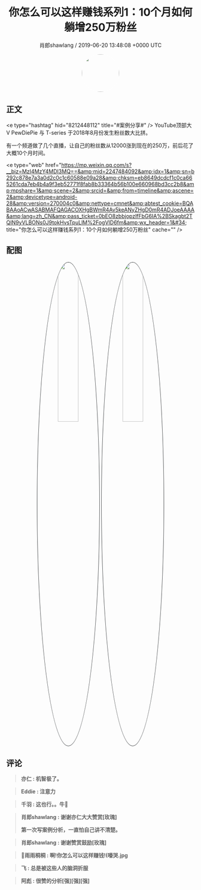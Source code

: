 <h1 align="center">你怎么可以这样赚钱系列1：10个月如何躺增250万粉丝</h1>
<p align="center">
    <a>肖郎shawlang / 2019-06-20 13:48:08 &#43;0000 UTC</a>
</p>

<div align="center">
    <img src="https://images.zsxq.com/FlANfurgN0ePF0jSDVWQL-ScLs4o?e=1590940799&amp;token=kIxbL07-8jAj8w1n4s9zv64FuZZNEATmlU_Vm6zD:AmoFiW0X4fs9xsSgxkpRth7uNHE=" width="100" height="100" style="border:1px solid;border-radius:50%; color:#ffffff"/>
</div>

## 正文

<div>
&lt;e type=&#34;hashtag&#34; hid=&#34;8212448112&#34; title=&#34;#案例分享#&#34; /&gt;  YouTube顶部大V PewDiePie 与 T-series 于2018年8月份发生粉丝数大比拼。

有一个频道做了几个直播，让自己的粉丝数从12000涨到现在的250万，前后花了大概10个月时间。


&lt;e type=&#34;web&#34; href=&#34;https://mp.weixin.qq.com/s?__biz=MzI4MzY4MDI3MQ==&amp;mid=2247484092&amp;idx=1&amp;sn=b292c878e7a3a0d2c0c1c60588e09a28&amp;chksm=eb8649dcdcf1c0ca665261cda7eb4b4a9f3eb52771f8fab8b33364b56b100e660968bd3cc2b8&amp;mpshare=1&amp;scene=2&amp;srcid=&amp;from=timeline&amp;ascene=2&amp;devicetype=android-28&amp;version=270004c0&amp;nettype=cmnet&amp;abtest_cookie=BQABAAoACwASABMAFQAGACOXHgBWmR4Av5keANyZHgD0mR4ADJoeAAAA&amp;lang=zh_CN&amp;pass_ticket=0bEO8zbbjopzlfFbG6IA%2BSkagbt2TQIN9yVLBONs0J9tokHvsTpuLlM%2FogVID6fm&amp;wx_header=1&#34; title=&#34;你怎么可以这样赚钱系列1：10个月如何躺增250万粉丝&#34; cache=&#34;&#34; /&gt;
</div>

## 配图
<div class="image" align="center">

<img src="https://images.zsxq.com/FpzOFlmwkgQjHgiRymEoiYmKtEqV?imageMogr2/auto-orient/thumbnail/800x/format/jpg/blur/1x0/quality/75&amp;e=1590940799&amp;token=kIxbL07-8jAj8w1n4s9zv64FuZZNEATmlU_Vm6zD:u__kMdH07T_umX2S1RKQ4TGuSGc=" width="33%" height="33%" style="border:1px solid;border-radius:50%; color:#3c3f41"/>

<img src="https://images.zsxq.com/FnZsALS2N31DA5FEfY-knb4BU3Ch?e=1590940799&amp;token=kIxbL07-8jAj8w1n4s9zv64FuZZNEATmlU_Vm6zD:BGDsN36VJDybzHxB9TdndGNxLno=" width="33%" height="33%" style="border:1px solid;border-radius:50%; color:#3c3f41"/>

</div>

## 评论

<div align="left">
<div>

<blockquote >
<span> <strong>亦仁 : 机智极了。 </strong></span>
</blockquote>

<blockquote >
<span> <strong>Eddie : 注意力 </strong></span>
</blockquote>

<blockquote >
<span> <strong>千羽 : 这也行。。牛🍺 </strong></span>
</blockquote>

<blockquote >
<span> <strong>肖郎shawlang : 谢谢亦仁大大赞赏[玫瑰]

第一次写案例分析，一直怕自己讲不清楚。 </strong></span>
</blockquote>

<blockquote >
<span> <strong>肖郎shawlang : 谢谢赞赏鼓励[玫瑰] </strong></span>
</blockquote>

<blockquote >
<span> <strong>🦄雨雨桐桐 : 啊!你怎么可以这样赚钱!(嚎哭.jpg </strong></span>
</blockquote>

<blockquote >
<span> <strong>飞 : 总是被这些人的脑洞折服 </strong></span>
</blockquote>

<blockquote >
<span> <strong>阿彪 : 很赞的分析[强][强][强] </strong></span>
</blockquote>

</div>
</div>